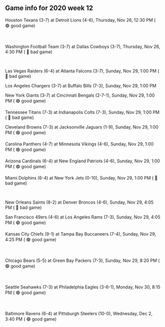 ## Game info for 2020 week 12
Houston Texans (3-7) at Detroit Lions (4-6), Thursday, Nov 26, 12:30 PM (	:green_circle: good game)


<br/>

Washington Football Team (3-7) at Dallas Cowboys (3-7), Thursday, Nov 26, 4:30 PM (	:red_circle: bad game)


<br/>

Las Vegas Raiders (6-4) at Atlanta Falcons (3-7), Sunday, Nov 29, 1:00 PM (	:red_circle: bad game)

Los Angeles Chargers (3-7) at Buffalo Bills (7-3), Sunday, Nov 29, 1:00 PM

New York Giants (3-7) at Cincinnati Bengals (2-7-1), Sunday, Nov 29, 1:00 PM (	:green_circle: good game)

Tennessee Titans (7-3) at Indianapolis Colts (7-3), Sunday, Nov 29, 1:00 PM (	:red_circle: bad game)

Cleveland Browns (7-3) at Jacksonville Jaguars (1-9), Sunday, Nov 29, 1:00 PM (	:green_circle: good game)

Carolina Panthers (4-7) at Minnesota Vikings (4-6), Sunday, Nov 29, 1:00 PM (	:green_circle: good game)

Arizona Cardinals (6-4) at New England Patriots (4-6), Sunday, Nov 29, 1:00 PM (	:green_circle: good game)

Miami Dolphins (6-4) at New York Jets (0-10), Sunday, Nov 29, 1:00 PM (	:red_circle: bad game)


<br/>

New Orleans Saints (8-2) at Denver Broncos (4-6), Sunday, Nov 29, 4:05 PM (	:red_circle: bad game)

San Francisco 49ers (4-6) at Los Angeles Rams (7-3), Sunday, Nov 29, 4:05 PM (	:green_circle: good game)

Kansas City Chiefs (9-1) at Tampa Bay Buccaneers (7-4), Sunday, Nov 29, 4:25 PM (	:green_circle: good game)


<br/>

Chicago Bears (5-5) at Green Bay Packers (7-3), Sunday, Nov 29, 8:20 PM (	:green_circle: good game)


<br/>

Seattle Seahawks (7-3) at Philadelphia Eagles (3-6-1), Monday, Nov 30, 8:15 PM (	:green_circle: good game)


<br/>

Baltimore Ravens (6-4) at Pittsburgh Steelers (10-0), Wednesday, Dec 2, 3:40 PM (	:green_circle: good game)

